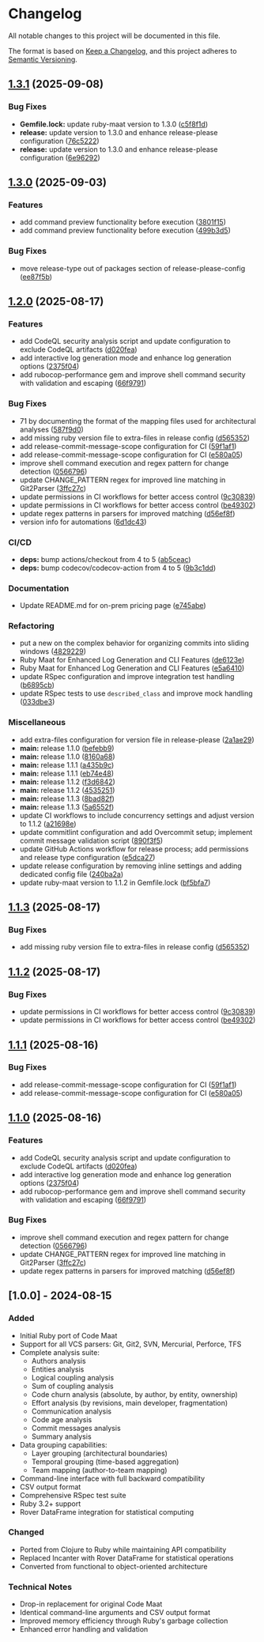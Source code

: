 # Changelog

All notable changes to this project will be documented in this file.

The format is based on [Keep a Changelog](https://keepachangelog.com/en/1.0.0/),
and this project adheres to [Semantic Versioning](https://semver.org/spec/v2.0.0.html).

## [1.3.1](https://github.com/viamin/ruby-maat/compare/v1.3.0...v1.3.1) (2025-09-08)


### Bug Fixes

* **Gemfile.lock:** update ruby-maat version to 1.3.0 ([c5f8f1d](https://github.com/viamin/ruby-maat/commit/c5f8f1d659220d0db4015ac21fbb285d454a8a53))
* **release:** update version to 1.3.0 and enhance release-please configuration ([76c5222](https://github.com/viamin/ruby-maat/commit/76c5222720ee66c5e4238720c07f9e33edf1587e))
* **release:** update version to 1.3.0 and enhance release-please configuration ([6e96292](https://github.com/viamin/ruby-maat/commit/6e962922db3179f5b3d51c13db513ec89ea23fcb))

## [1.3.0](https://github.com/viamin/ruby-maat/compare/v1.2.0...v1.3.0) (2025-09-03)


### Features

* add command preview functionality before execution ([3801f15](https://github.com/viamin/ruby-maat/commit/3801f15cf31cca8d519082ce78890efa4b5b9c65))
* add command preview functionality before execution ([499b3d5](https://github.com/viamin/ruby-maat/commit/499b3d5c929175d2e394d2877ff0ab30e973739e))


### Bug Fixes

* move release-type out of packages section of release-please-config ([ee87f5b](https://github.com/viamin/ruby-maat/commit/ee87f5b1a2e4d48ddc36ea516a9a968b23e75f39))

## [1.2.0](https://github.com/viamin/ruby-maat/compare/ruby-maat-v1.1.3...ruby-maat/v1.2.0) (2025-08-17)


### Features

* add CodeQL security analysis script and update configuration to exclude CodeQL artifacts ([d020fea](https://github.com/viamin/ruby-maat/commit/d020fea2485b456747f3546a6c6f59a8b31b63c4))
* add interactive log generation mode and enhance log generation options ([2375f04](https://github.com/viamin/ruby-maat/commit/2375f04625f2d101cb48b477728da45249e1f972))
* add rubocop-performance gem and improve shell command security with validation and escaping ([66f9791](https://github.com/viamin/ruby-maat/commit/66f97917bd4d57da7ce89e6eebbac28dd0326175))


### Bug Fixes

* 71 by documenting the format of the mapping files used for architectural analyses ([587f9d0](https://github.com/viamin/ruby-maat/commit/587f9d06e0cad5b9cb14c06aafdfe649870c9d5a))
* add missing ruby version file to extra-files in release config ([d565352](https://github.com/viamin/ruby-maat/commit/d56535266542396b9a124516ae3c5de1fb3926f5))
* add release-commit-message-scope configuration for CI ([59f1af1](https://github.com/viamin/ruby-maat/commit/59f1af1837cec33bed85f7a11bf0d56c9edb0a29))
* add release-commit-message-scope configuration for CI ([e580a05](https://github.com/viamin/ruby-maat/commit/e580a05c489d8a393c75d199ed01191591d84574))
* improve shell command execution and regex pattern for change detection ([0566796](https://github.com/viamin/ruby-maat/commit/05667963965cc137a3343ca492ffc1bf81791c37))
* update CHANGE_PATTERN regex for improved line matching in Git2Parser ([3ffc27c](https://github.com/viamin/ruby-maat/commit/3ffc27c4abde42494daff8f701aa38c1dffbb1eb))
* update permissions in CI workflows for better access control ([9c30839](https://github.com/viamin/ruby-maat/commit/9c30839ea3c8f6c7fee56d911231ebc27faa35df))
* update permissions in CI workflows for better access control ([be49302](https://github.com/viamin/ruby-maat/commit/be49302c98a16b528ebf56137667998382ce56c4))
* update regex patterns in parsers for improved matching ([d56ef8f](https://github.com/viamin/ruby-maat/commit/d56ef8fb93a433ffbafd74374966271bd6419ebc))
* version info for automations ([6d1dc43](https://github.com/viamin/ruby-maat/commit/6d1dc43f1b3bf666ca54b7d3c5999d63a7964cab))


### CI/CD

* **deps:** bump actions/checkout from 4 to 5 ([ab5ceac](https://github.com/viamin/ruby-maat/commit/ab5ceac8a3d6c633efa309bd58d355b3489afb4f))
* **deps:** bump codecov/codecov-action from 4 to 5 ([9b3c1dd](https://github.com/viamin/ruby-maat/commit/9b3c1dd4bb93fd024bd6a9c22160f602f4811391))


### Documentation

* Update README.md for on-prem pricing page ([e745abe](https://github.com/viamin/ruby-maat/commit/e745abece16b47adbb18d63fdaba39eb31c69204))


### Refactoring

* put a new on the complex behavior for organizing commits into sliding windows ([4829229](https://github.com/viamin/ruby-maat/commit/48292293652912af17835e1f31190ff720882dc2))
* Ruby Maat for Enhanced Log Generation and CLI Features ([de6123e](https://github.com/viamin/ruby-maat/commit/de6123ee827376d18ac8cd62a25da50debd755d7))
* Ruby Maat for Enhanced Log Generation and CLI Features ([e5a6410](https://github.com/viamin/ruby-maat/commit/e5a64105b45e88c89ccdb074befa9ece453666ea))
* update RSpec configuration and improve integration test handling ([b6895cb](https://github.com/viamin/ruby-maat/commit/b6895cb7e6ad9e1d53f836e1f7472a719372bd86))
* update RSpec tests to use `described_class` and improve mock handling ([033dbe3](https://github.com/viamin/ruby-maat/commit/033dbe3c483041f249f12f500fb7483447902fe0))


### Miscellaneous

* add extra-files configuration for version file in release-please ([2a1ae29](https://github.com/viamin/ruby-maat/commit/2a1ae29f1c898b78e426cc6c9c23340ea573e87e))
* **main:** release 1.1.0 ([befebb9](https://github.com/viamin/ruby-maat/commit/befebb9d2522d01b8cc6962b2ed43a3ba7507e4c))
* **main:** release 1.1.0 ([8160a68](https://github.com/viamin/ruby-maat/commit/8160a6836b063603b05bb0a81297ecb1d4cb29f5))
* **main:** release 1.1.1 ([a435b9c](https://github.com/viamin/ruby-maat/commit/a435b9ca99ffe79e89d5c5f378cf638930104a77))
* **main:** release 1.1.1 ([eb74e48](https://github.com/viamin/ruby-maat/commit/eb74e486ca7e750c72bb88edec4354c3f2239cc6))
* **main:** release 1.1.2 ([f3d6842](https://github.com/viamin/ruby-maat/commit/f3d6842d4a76fcaafdd7adc628c968174f616d6c))
* **main:** release 1.1.2 ([4535251](https://github.com/viamin/ruby-maat/commit/45352512ed80c992f9a9ecdab10513055e38a1d4))
* **main:** release 1.1.3 ([8bad82f](https://github.com/viamin/ruby-maat/commit/8bad82f5822aa1ef5f40f7a249dd30d449b69f4f))
* **main:** release 1.1.3 ([5a6552f](https://github.com/viamin/ruby-maat/commit/5a6552fd4e3a64b74dab6b075196573b3599fdf6))
* update CI workflows to include concurrency settings and adjust version to 1.1.2 ([a21698e](https://github.com/viamin/ruby-maat/commit/a21698e7bf49a2b4ee7a47e2311379ce60e5271a))
* update commitlint configuration and add Overcommit setup; implement commit message validation script ([890f3f5](https://github.com/viamin/ruby-maat/commit/890f3f519c564d0dd60990a22d844f203980959b))
* update GitHub Actions workflow for release process; add permissions and release type configuration ([e5dca27](https://github.com/viamin/ruby-maat/commit/e5dca27e32efa43f0ab677cd96e7cc2b56ce6fb0))
* update release configuration by removing inline settings and adding dedicated config file ([240ba2a](https://github.com/viamin/ruby-maat/commit/240ba2a7962d1bb286a79d4b3c63199053037b95))
* update ruby-maat version to 1.1.2 in Gemfile.lock ([bf5bfa7](https://github.com/viamin/ruby-maat/commit/bf5bfa7e996a82af23c40acd70236774026b7cde))

## [1.1.3](https://github.com/viamin/ruby-maat/compare/v1.1.2...v1.1.3) (2025-08-17)


### Bug Fixes

* add missing ruby version file to extra-files in release config ([d565352](https://github.com/viamin/ruby-maat/commit/d56535266542396b9a124516ae3c5de1fb3926f5))

## [1.1.2](https://github.com/viamin/ruby-maat/compare/v1.1.1...v1.1.2) (2025-08-17)


### Bug Fixes

* update permissions in CI workflows for better access control ([9c30839](https://github.com/viamin/ruby-maat/commit/9c30839ea3c8f6c7fee56d911231ebc27faa35df))
* update permissions in CI workflows for better access control ([be49302](https://github.com/viamin/ruby-maat/commit/be49302c98a16b528ebf56137667998382ce56c4))

## [1.1.1](https://github.com/viamin/ruby-maat/compare/v1.1.0...v1.1.1) (2025-08-16)


### Bug Fixes

* add release-commit-message-scope configuration for CI ([59f1af1](https://github.com/viamin/ruby-maat/commit/59f1af1837cec33bed85f7a11bf0d56c9edb0a29))
* add release-commit-message-scope configuration for CI ([e580a05](https://github.com/viamin/ruby-maat/commit/e580a05c489d8a393c75d199ed01191591d84574))

## [1.1.0](https://github.com/viamin/ruby-maat/compare/v1.0.0...v1.1.0) (2025-08-16)


### Features

* add CodeQL security analysis script and update configuration to exclude CodeQL artifacts ([d020fea](https://github.com/viamin/ruby-maat/commit/d020fea2485b456747f3546a6c6f59a8b31b63c4))
* add interactive log generation mode and enhance log generation options ([2375f04](https://github.com/viamin/ruby-maat/commit/2375f04625f2d101cb48b477728da45249e1f972))
* add rubocop-performance gem and improve shell command security with validation and escaping ([66f9791](https://github.com/viamin/ruby-maat/commit/66f97917bd4d57da7ce89e6eebbac28dd0326175))


### Bug Fixes

* improve shell command execution and regex pattern for change detection ([0566796](https://github.com/viamin/ruby-maat/commit/05667963965cc137a3343ca492ffc1bf81791c37))
* update CHANGE_PATTERN regex for improved line matching in Git2Parser ([3ffc27c](https://github.com/viamin/ruby-maat/commit/3ffc27c4abde42494daff8f701aa38c1dffbb1eb))
* update regex patterns in parsers for improved matching ([d56ef8f](https://github.com/viamin/ruby-maat/commit/d56ef8fb93a433ffbafd74374966271bd6419ebc))

## [1.0.0] - 2024-08-15

### Added

- Initial Ruby port of Code Maat
- Support for all VCS parsers: Git, Git2, SVN, Mercurial, Perforce, TFS
- Complete analysis suite:
  - Authors analysis
  - Entities analysis  
  - Logical coupling analysis
  - Sum of coupling analysis
  - Code churn analysis (absolute, by author, by entity, ownership)
  - Effort analysis (by revisions, main developer, fragmentation)
  - Communication analysis
  - Code age analysis
  - Commit messages analysis
  - Summary analysis
- Data grouping capabilities:
  - Layer grouping (architectural boundaries)
  - Temporal grouping (time-based aggregation)
  - Team mapping (author-to-team mapping)
- Command-line interface with full backward compatibility
- CSV output format
- Comprehensive RSpec test suite
- Ruby 3.2+ support
- Rover DataFrame integration for statistical computing

### Changed

- Ported from Clojure to Ruby while maintaining API compatibility
- Replaced Incanter with Rover DataFrame for statistical operations
- Converted from functional to object-oriented architecture

### Technical Notes

- Drop-in replacement for original Code Maat
- Identical command-line arguments and CSV output format
- Improved memory efficiency through Ruby's garbage collection
- Enhanced error handling and validation
